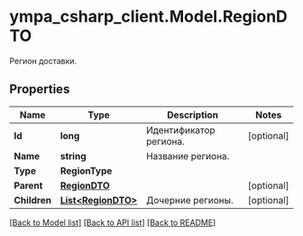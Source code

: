 # ympa_csharp_client.Model.RegionDTO
Регион доставки.

## Properties

Name | Type | Description | Notes
------------ | ------------- | ------------- | -------------
**Id** | **long** | Идентификатор региона. | [optional] 
**Name** | **string** | Название региона. | 
**Type** | **RegionType** |  | 
**Parent** | [**RegionDTO**](RegionDTO.md) |  | [optional] 
**Children** | [**List&lt;RegionDTO&gt;**](RegionDTO.md) | Дочерние регионы. | [optional] 

[[Back to Model list]](../README.md#documentation-for-models) [[Back to API list]](../README.md#documentation-for-api-endpoints) [[Back to README]](../README.md)

